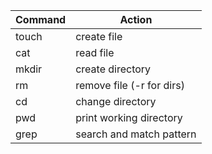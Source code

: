 | Command | Action                     |
|---------|----------------------------|
| touch   | create file                |
| cat     | read file                  |
| mkdir   | create directory           |
| rm      | remove file (-r for dirs)  |
| cd      | change directory           |
| pwd     | print working directory    |
| grep    | search and match pattern   |